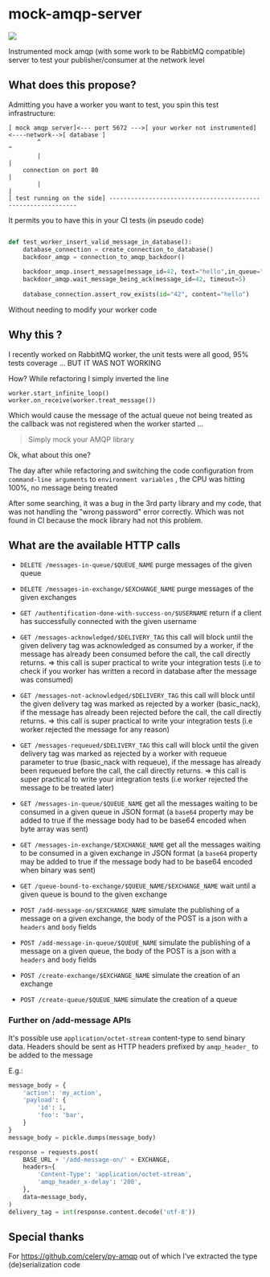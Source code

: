 # mock-amqp-server

![](https://img.shields.io/docker/build/allansimon/mock-amqp-server.svg)

Instrumented mock amqp (with some work to be RabbitMQ compatible) server to test your publisher/consumer at the network level

## What does this propose?
Admitting  you have a worker you want to test, you spin this test infrastructure:

````
[ mock amqp server]<--- port 5672 --->[ your worker not instrumented]<----network-->[ database ]
        ^                                                                               ^   
        |                                                                               |
    connection on port 80                                                               |
        |                                                                               |
[ test running on the side] -------------------------------------------------------------
 ````

It permits you to have this in your CI tests  (in pseudo code)

```python

def test_worker_insert_valid_message_in_database():
    database_connection = create_connection_to_database()
    backdoor_amqp = connection_to_amqp_backdoor()
    
    backdoor_amqp.insert_message(message_id=42, text="hello",in_queue="messages_to_treat")
    backdoor_amqp.wait_message_being_ack(message_id=42, timeout=5)
    
    database_connection.assert_row_exists(id="42", content="hello")
```

Without needing to modify your worker code

## Why this ?

I recently worked on RabbitMQ worker, the unit tests were all good, 95% tests coverage ... BUT IT WAS NOT WORKING

How? While refactoring I simply inverted the line 

```
worker.start_infinite_loop()
worker.on_receive(worker.treat_message())
```

Which would cause the message of the actual queue not being treated as the callback was not registered when the worker started ...

> Simply mock your AMQP library

Ok, what about this one?

The day after while refactoring and switching the code configuration from `command-line arguments` to `environment variables` , the CPU was hitting 100%, no message being treated

After some searching, it was a bug in the 3rd party library and my code, that was not handling the "wrong password" error correctly. Which was not found in CI because the mock library had not this problem.

## What are the available HTTP calls

  * `DELETE /messages-in-queue/$QUEUE_NAME` purge messages of the given queue
  * `DELETE /messages-in-exchange/$EXCHANGE_NAME` purge messages of the given exchanges

  * `GET /authentification-done-with-success-on/$USERNAME` return if a client has successfully connected with the given username
  * `GET /messages-acknowledged/$DELIVERY_TAG` this call will block until the given delivery tag was acknowledged as consumed by a worker, if the message has already been consumed before the call, the call directly returns. => this call is super practical to write your integration tests (i.e to check if you worker has written a record in database after the message was consumed)
  * `GET /messages-not-acknowledged/$DELIVERY_TAG` this call will block until the given delivery tag was marked as rejected by a worker (basic_nack), if the message has already been rejected before the call, the call directly returns. => this call is super practical to write your integration tests (i.e worker rejected the message for any reason)
  * `GET /messages-requeued/$DELIVERY_TAG` this call will block until the given delivery tag was marked as rejected by a worker with requeue parameter to true (basic_nack with requeue), if the message has already been requeued before the call, the call directly returns. => this call is super practical to write your integration tests (i.e worker rejected the message to be treated later)
  * `GET /messages-in-queue/$QUEUE_NAME` get all the messages waiting to be consumed in a given queue in JSON format (a `base64` property may be added to true if the message body had to be base64 encoded when byte array was sent)
  * `GET /messages-in-exchange/$EXCHANGE_NAME` get all the messages waiting to be consumed in a given exchange in JSON format (a `base64` property may be added to true if the message body had to be base64 encoded when binary was sent)
  * `GET /queue-bound-to-exchange/$QUEUE_NAME/$EXCHANGE_NAME` wait until a given queue is bound to the given exchange

  * `POST /add-message-on/$EXCHANGE_NAME` simulate the publishing of a message on a given exchange, the body of the POST is a json with a `headers`  and `body` fields
  * `POST /add-message-in-queue/$QUEUE_NAME` simulate the publishing of a message on a given queue, the body of the POST is a json with a `headers`  and `body` fields
  * `POST /create-exchange/$EXCHANGE_NAME` simulate the creation of an exchange
  * `POST /create-queue/$QUEUE_NAME` simulate the creation of a queue

### Further on /add-message APIs

It's possible use `application/octet-stream` content-type to send binary data. Headers should be sent as HTTP headers prefixed by `amqp_header_` to be added to the message

E.g.:

```python
message_body = {
    'action': 'my_action',
    'payload': {
        'id': 1,
        'foo': 'bar',
    }
}
message_body = pickle.dumps(message_body)

response = requests.post(
    BASE_URL + '/add-message-on/' + EXCHANGE,
    headers={
        'Content-Type': 'application/octet-stream',
        'amqp_header_x-delay': '200',
    },
    data=message_body,
)
delivery_tag = int(response.content.decode('utf-8'))
```

## Special thanks

For https://github.com/celery/py-amqp out of which I've extracted the type (de)serialization code
